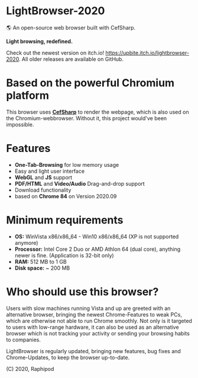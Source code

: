 # LightBrowser-2020
🌎 An open-source web browser built with CefSharp.

**Light browsing, redefined.**

Check out the newest version on itch.io! https://upbite.itch.io/lightbrowser-2020. 
All older releases are available on GitHub.

# Based on the powerful Chromium platform

This browser uses [**CefSharp**](https://github.com/cefsharp/CefSharp)
to render the webpage, which is also used on the Chromium-webbrowser.
Without it, this project would've been impossible.

# Features

* **One-Tab-Browsing** for low memory usage
* Easy and light user interface
* **WebGL** and **JS** support
* **PDF/HTML** and **Video/Audio** Drag-and-drop support
* Download functionality
* based on **Chrome 84** on Version 2020.09

# Minimum requirements

* **OS:** WinVista x86/x86_64 - Win10 x86/x86_64 (XP is not supported anymore)
* **Processor:** Intel Core 2 Duo or AMD Athlon 64 (dual core), anything newer is fine. (Application is 32-bit only)
* **RAM:** 512 MB to 1 GB
* **Disk space:** ~ 200 MB

# Who should use this browser?

Users with slow machines running Vista and up are greeted with an alternative browser, bringing the newest Chrome-Features to weak PCs, which are
otherwise not able to run Chrome smoothly.
Not only is it targeted to users with low-range hardware, it can also be used as an alternative browser which is not tracking your activity
or sending your browsing habits to companies.

LightBrowser is regularly updated, bringing new features, bug fixes and Chrome-Updates, to keep the browser up-to-date.

(C) 2020, Raphipod
